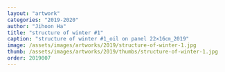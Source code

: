 ```yaml
---
layout: "artwork"
categories: "2019-2020"
author: "Jihoon Ha"
title: "structure of winter #1"
caption: "structure of winter #1_oil on panel 22×16㎝_2019"
image: /assets/images/artworks/2019/structure-of-winter-1.jpg
thumb: /assets/images/artworks/2019/thumbs/structure-of-winter-1.jpg
order: 2019007
---
```

